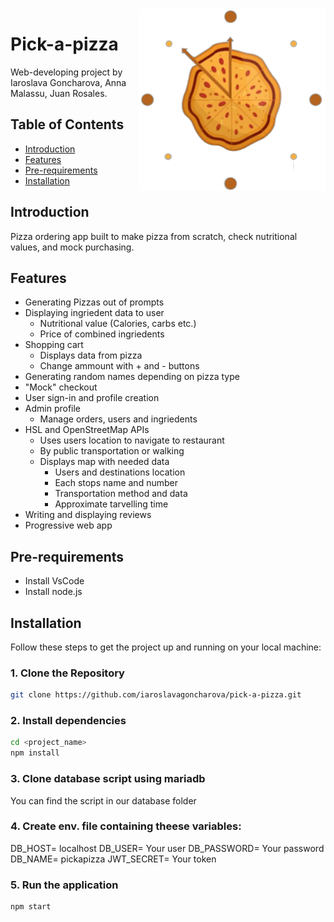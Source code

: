 <img src="./public/images/pizza_logo2.png" align="right" />

# Pick-a-pizza

Web-developing project by Iaroslava Goncharova, Anna Malassu, Juan Rosales. 

## Table of Contents

- [Introduction](#introduction)
- [Features](#features)
- [Pre-requirements](#Pre-requirements)
- [Installation](#installation)

## Introduction 
Pizza ordering app built to make pizza from scratch, check nutritional values, and mock purchasing. 

## Features

- Generating Pizzas out of prompts
- Displaying ingriedent data to user
    - Nutritional value (Calories, carbs etc.)
    - Price of combined ingriedents
- Shopping cart
    - Displays data from pizza
    - Change ammount with + and - buttons
- Generating random names depending on pizza type
- "Mock" checkout 
- User sign-in and profile creation
- Admin profile 
    - Manage orders, users and ingriedents
- HSL and OpenStreetMap APIs 
    - Uses users location to navigate to restaurant
    - By public transportation or walking
    - Displays map with needed data
        - Users and destinations location
        - Each stops name and number
        - Transportation method and data
        - Approximate tarvelling time
- Writing and displaying reviews 
- Progressive web app

## Pre-requirements

- Install VsCode
- Install node.js

## Installation

Follow these steps to get the project up and running on your local machine:

### 1. Clone the Repository

```bash
git clone https://github.com/iaroslavagoncharova/pick-a-pizza.git
```
### 2. Install dependencies 

```bash
cd <project_name>
npm install
```
### 3. Clone database script using mariadb

You can find the script in our database folder

### 4. Create env. file containing theese variables:

DB_HOST= localhost
DB_USER= Your user
DB_PASSWORD= Your password
DB_NAME= pickapizza
JWT_SECRET= Your token

### 5. Run the application

``````
npm start
